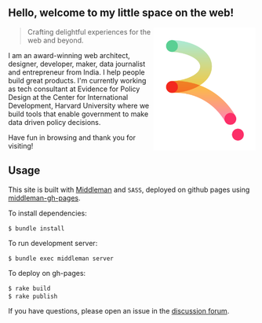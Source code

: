 ## Hello, welcome to my little space on the web!
<img align="right" height="250" src="/source/assets/images/logo.png">

>  Crafting delightful experiences for the web and beyond.

I am an award-winning web architect, designer, developer, maker, data journalist and entrepreneur from India. I help people build great products. I'm currently working as tech consultant at Evidence for Policy Design at the Center for International Development, Harvard University where we build tools that enable government to make data driven policy decisions.

Have fun in browsing and thank you for visiting!

## Usage
This site is built with [Middleman](http://www.middlemanapp.com) and `SASS`, deployed on github pages using [middleman-gh-pages](https://github.com/edgecase/middleman-gh-pages). 

To install dependencies: 

```
$ bundle install
```
To run development server:

```
$ bundle exec middleman server
```

To deploy on gh-pages:

```
$ rake build
$ rake publish
```

If you have questions, please open an issue in the [discussion forum](https://github.com/ravisuhag/portfolio/issues).

